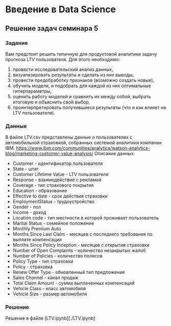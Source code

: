 # Введение в Data Science

## Решение задач семинара 5

### Задание

Вам предстоит решить типичную для продуктовой аналитики задачу прогноза LTV пользователя. Для этого необходимо:
1) провести исследовательский анализ данных,
2) визуализировать результаты и сделать из них выводы,
3) провести предобработку признаков (возможно создать новые),
4) обучить модели, и подобрать для каждой из них оптимальные гиперпараметры,
5) оценить работу моделей и сравнить их между собой, выбрать итоговую и объяснить свой выбор,
6) проинтерпретировать получившиеся результаты (что и как влияет на LTV пользователя).

### Данные

В файле LTV.csv представлены данные о пользователях с автомобильной страховкой, собранных системой аналитики компании IBM. https://www.ibm.com/communities/analytics/watson-analytics-blog/marketing-customer-value-analysis/
Описание данных:
* Customer - идентификатор пользователя
* State - штат
* Customer Lifetime Value - LTV пользователя
* Response - взаимодействие с рекламой
* Coverage - тип страхового покрытия
* Education - образование
* Effective to date - срок действия страховки
* EmploymentStatus - трудоустройство
* Gender - пол
* Income - доход
* Location code - тип местности в которой проживает пользователь
* Marital Status - семейное положение
* Monthly Premium Auto
* Months Since Last Claim - месяцев с последнего требования по выплате компенсации
* Months Since Policy Inception - месяцев с открытия страховки
* Number of Open Complaints - количество незакрытых жалоб
* Number of Policies - количество полисов
* Policy Type - тип страховки
* Policy - страховка
* Renew Offer Type - обновленный тип предложения
* Sales Channel - канал продаж
* Total Claim Amount - сумма выплаченных компенсаций
* Vehicle Class - класс автомобиля
* Vehicle Size - размер автомобиля

### Решение

Решение в файле [LTV.ipynb][./LTV.ipynb]

